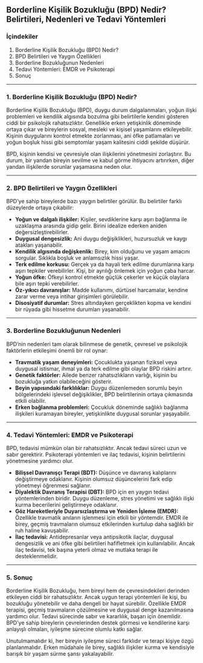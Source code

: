 ## **Borderline Kişilik Bozukluğu (BPD) Nedir? Belirtileri, Nedenleri ve Tedavi Yöntemleri**

### **İçindekiler**  
1. Borderline Kişilik Bozukluğu (BPD) Nedir?  
2. BPD Belirtileri ve Yaygın Özellikleri  
3. Borderline Bozukluğunun Nedenleri  
4. Tedavi Yöntemleri: EMDR ve Psikoterapi  
5. Sonuç  

---

### **1. Borderline Kişilik Bozukluğu (BPD) Nedir?**  
Borderline Kişilik Bozukluğu (BPD), duygu durum dalgalanmaları, yoğun ilişki problemleri ve kendilik algısında bozulma gibi belirtilerle kendini gösteren ciddi bir psikolojik rahatsızlıktır. Genellikle erken yetişkinlik döneminde ortaya çıkar ve bireylerin sosyal, mesleki ve kişisel yaşamlarını etkileyebilir. Kişinin duygularını kontrol etmekte zorlanması, ani öfke patlamaları ve yoğun boşluk hissi gibi semptomlar yaşam kalitesini ciddi şekilde düşürür.  

BPD, kişinin kendisi ve çevresiyle olan ilişkilerini yönetmesini zorlaştırır. Bu durum, bir yandan bireyin sevilme ve kabul görme ihtiyacını artırırken, diğer yandan ilişkilerde sorunlar yaşamasına neden olur.

---

### **2. BPD Belirtileri ve Yaygın Özellikleri**  
BPD’ye sahip bireylerde bazı yaygın belirtiler görülür. Bu belirtiler farklı düzeylerde ortaya çıkabilir:  

- **Yoğun ve dalgalı ilişkiler:** Kişiler, sevdiklerine karşı aşırı bağlanma ile uzaklaşma arasında gidip gelir. Birini idealize ederken aniden değersizleştirebilirler.  
- **Duygusal dengesizlik:** Ani duygu değişiklikleri, huzursuzluk ve kaygı atakları yaşanabilir.  
- **Kendilik algısında değişkenlik:** Birey, kim olduğunu ve yaşam amacını sorgular. Sıklıkla boşluk ve anlamsızlık hissi yaşar.  
- **Terk edilme korkusu:** Gerçek ya da hayali terk edilme durumlarına karşı aşırı tepkiler verebilirler. Kişi, bir ayrılığı önlemek için yoğun çaba harcar.  
- **Yoğun öfke:** Öfkeyi kontrol etmekte güçlük çekerler ve küçük olaylara bile aşırı tepki verebilirler.  
- **Öz-yıkıcı davranışlar:** Madde kullanımı, dürtüsel harcamalar, kendine zarar verme veya intihar girişimleri görülebilir.  
- **Disosiyatif durumlar:** Stres altındayken gerçeklikten kopma ve kendini bir rüyada gibi hissetme durumları yaşanabilir.  

---

### **3. Borderline Bozukluğunun Nedenleri**  
BPD’nin nedenleri tam olarak bilinmese de genetik, çevresel ve psikolojik faktörlerin etkileşimi önemli bir rol oynar:  

- **Travmatik yaşam deneyimleri:** Çocuklukta yaşanan fiziksel veya duygusal istismar, ihmal ya da terk edilme gibi olaylar BPD riskini artırır.  
- **Genetik faktörler:** Ailede benzer rahatsızlıkların varlığı, kişinin bu bozukluğa yatkın olabileceğini gösterir.  
- **Beyin yapısındaki farklılıklar:** Duygu düzenlemeden sorumlu beyin bölgelerindeki işlevsel değişiklikler, BPD belirtilerinin ortaya çıkmasında etkili olabilir.  
- **Erken bağlanma problemleri:** Çocukluk döneminde sağlıklı bağlanma ilişkileri kuramayan bireyler, yetişkinlikte duygusal sorunlar yaşayabilir.  

---

### **4. Tedavi Yöntemleri: EMDR ve Psikoterapi**  
BPD, tedavisi mümkün olan bir rahatsızlıktır. Ancak tedavi süreci uzun ve sabır gerektirir. Psikoterapi yöntemleri ve ilaç tedavisi, kişinin belirtilerini yönetmesine yardımcı olur.  

- **Bilişsel Davranışçı Terapi (BDT):** Düşünce ve davranış kalıplarını değiştirmeye odaklanır. Kişinin olumsuz düşüncelerini fark edip yönetmeyi öğrenmesi sağlanır.  
- **Diyalektik Davranış Terapisi (DBT):** BPD için en yaygın tedavi yöntemlerinden biridir. Duygu düzenleme, stres yönetimi ve sağlıklı ilişki kurma becerilerini geliştirmeye odaklanır.  
- **Göz Hareketleriyle Duyarsızlaştırma ve Yeniden İşleme (EMDR):** Özellikle travmatik anıların işlenmesi için etkili bir yöntemdir. EMDR ile birey, geçmiş travmaların olumsuz etkilerinden kurtulup daha sağlıklı bir ruh haline kavuşabilir.  
- **İlaç tedavisi:** Antidepresanlar veya antipsikotik ilaçlar, duygusal dengesizlik ve ani öfke gibi belirtileri hafifletmek için kullanılabilir. Ancak ilaç tedavisi, tek başına yeterli olmaz ve mutlaka terapi ile desteklenmelidir.  

---

### **5. Sonuç**  
Borderline Kişilik Bozukluğu, hem bireyi hem de çevresindekileri derinden etkileyen ciddi bir rahatsızlıktır. Ancak uygun terapi yöntemleri ile kişi, bu bozukluğu yönetebilir ve daha dengeli bir hayat sürebilir. Özellikle EMDR terapisi, geçmiş travmaların çözülmesine ve duygusal denge kazanılmasına yardımcı olur. Tedavi sürecinde sabır ve kararlılık, başarı için önemlidir. BPD’ye sahip bireylerin çevrelerinden destek görmesi ve kendilerine karşı anlayışlı olmaları, iyileşme sürecine olumlu katkı sağlar. 

Unutulmamalıdır ki, her bireyin iyileşme süreci farklıdır ve terapi kişiye özgü planlanmalıdır. Erken müdahale ile birey, sağlıklı ilişkiler kurma ve kendisiyle barışık bir yaşam sürme şansı yakalayabilir.
